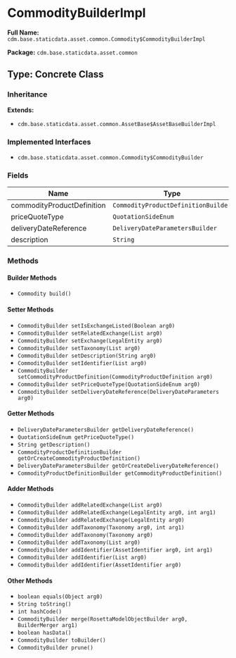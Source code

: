 # CommodityBuilderImpl

**Full Name:** `cdm.base.staticdata.asset.common.Commodity$CommodityBuilderImpl`

**Package:** `cdm.base.staticdata.asset.common`

## Type: Concrete Class

### Inheritance

**Extends:**
- `cdm.base.staticdata.asset.common.AssetBase$AssetBaseBuilderImpl`

### Implemented Interfaces

- `cdm.base.staticdata.asset.common.Commodity$CommodityBuilder`

### Fields

| Name | Type | Description |
|------|------|-------------|
| commodityProductDefinition | `CommodityProductDefinitionBuilder` |  |
| priceQuoteType | `QuotationSideEnum` |  |
| deliveryDateReference | `DeliveryDateParametersBuilder` |  |
| description | `String` |  |

### Methods

#### Builder Methods

- `Commodity build()`

#### Setter Methods

- `CommodityBuilder setIsExchangeListed(Boolean arg0)`
- `CommodityBuilder setRelatedExchange(List arg0)`
- `CommodityBuilder setExchange(LegalEntity arg0)`
- `CommodityBuilder setTaxonomy(List arg0)`
- `CommodityBuilder setDescription(String arg0)`
- `CommodityBuilder setIdentifier(List arg0)`
- `CommodityBuilder setCommodityProductDefinition(CommodityProductDefinition arg0)`
- `CommodityBuilder setPriceQuoteType(QuotationSideEnum arg0)`
- `CommodityBuilder setDeliveryDateReference(DeliveryDateParameters arg0)`

#### Getter Methods

- `DeliveryDateParametersBuilder getDeliveryDateReference()`
- `QuotationSideEnum getPriceQuoteType()`
- `String getDescription()`
- `CommodityProductDefinitionBuilder getOrCreateCommodityProductDefinition()`
- `DeliveryDateParametersBuilder getOrCreateDeliveryDateReference()`
- `CommodityProductDefinitionBuilder getCommodityProductDefinition()`

#### Adder Methods

- `CommodityBuilder addRelatedExchange(List arg0)`
- `CommodityBuilder addRelatedExchange(LegalEntity arg0, int arg1)`
- `CommodityBuilder addRelatedExchange(LegalEntity arg0)`
- `CommodityBuilder addTaxonomy(Taxonomy arg0, int arg1)`
- `CommodityBuilder addTaxonomy(Taxonomy arg0)`
- `CommodityBuilder addTaxonomy(List arg0)`
- `CommodityBuilder addIdentifier(AssetIdentifier arg0, int arg1)`
- `CommodityBuilder addIdentifier(List arg0)`
- `CommodityBuilder addIdentifier(AssetIdentifier arg0)`

#### Other Methods

- `boolean equals(Object arg0)`
- `String toString()`
- `int hashCode()`
- `CommodityBuilder merge(RosettaModelObjectBuilder arg0, BuilderMerger arg1)`
- `boolean hasData()`
- `CommodityBuilder toBuilder()`
- `CommodityBuilder prune()`

